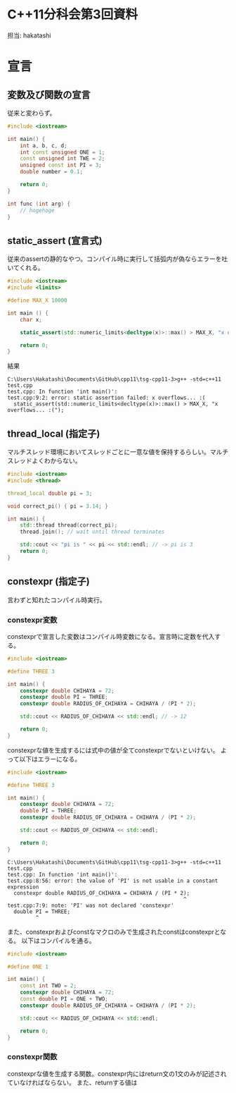 C++11分科会第3回資料
====================

担当: hakatashi

# 宣言

## 変数及び関数の宣言

従来と変わらず。

```C++
#include <iostream>

int main() {
    int a, b, c, d;
    int const unsigned ONE = 1;
    const unsigned int TWE = 2;
    unsigned const int PI = 3;
    double number = 0.1;

    return 0;
}

int func (int arg) {
    // hogehoge
}
```

## static_assert (宣言式)

従来のassertの静的なやつ。コンパイル時に実行して括弧内が偽ならエラーを吐いてくれる。

```C++
#include <iostream>
#include <limits>

#define MAX_X 10000

int main () {
    char x;

    static_assert(std::numeric_limits<decltype(x)>::max() > MAX_X, "x overflows... :(");

    return 0;
}
```

結果

```
C:\Users\Hakatashi\Documents\GitHub\cpp11\tsg-cpp11-3>g++ -std=c++11 test.cpp
test.cpp: In function 'int main()':
test.cpp:9:2: error: static assertion failed: x overflows... :(
  static_assert(std::numeric_limits<decltype(x)>::max() > MAX_X, "x overflows... :(");
```

## thread_local (指定子)

マルチスレッド環境においてスレッドごとに一意な値を保持するらしい。マルチスレッドよくわからない。

```C++
#include <iostream>
#include <thread>

thread_local double pi = 3;

void correct_pi() { pi = 3.14; }

int main() {
    std::thread thread(correct_pi);
    thread.join(); // wait until thread terminates

    std::cout << "pi is " << pi << std::endl; // -> pi is 3
    return 0;
}
```

## constexpr (指定子)

言わずと知れたコンパイル時実行。

### constexpr変数

constexprで宣言した変数はコンパイル時変数になる。宣言時に定数を代入する。

```C++
#include <iostream>

#define THREE 3

int main() {
    constexpr double CHIHAYA = 72;
    constexpr double PI = THREE;
    constexpr double RADIUS_OF_CHIHAYA = CHIHAYA / (PI * 2);

    std::cout << RADIUS_OF_CHIHAYA << std::endl; // -> 12

    return 0;
}
```

constexprな値を生成するには式中の値が全てconstexprでないといけない。
よって以下はエラーになる。

```C++
#include <iostream>

#define THREE 3

int main() {
    constexpr double CHIHAYA = 72;
    double PI = THREE;
    constexpr double RADIUS_OF_CHIHAYA = CHIHAYA / (PI * 2);

    std::cout << RADIUS_OF_CHIHAYA << std::endl;

    return 0;
}
```

```
C:\Users\Hakatashi\Documents\GitHub\cpp11\tsg-cpp11-3>g++ -std=c++11 test.cpp
test.cpp: In function 'int main()':
test.cpp:8:56: error: the value of 'PI' is not usable in a constant expression
  constexpr double RADIUS_OF_CHIHAYA = CHIHAYA / (PI * 2);
                                                        ^
test.cpp:7:9: note: 'PI' was not declared 'constexpr'
  double PI = THREE;
         ^
```

また、constexprおよびconstなマクロのみで生成されたconstはconstexprとなる。
以下はコンパイルを通る。

```C++
#include <iostream>

#define ONE 1

int main() {
    const int TWO = 2;
    constexpr double CHIHAYA = 72;
    const double PI = ONE + TWO;
    constexpr double RADIUS_OF_CHIHAYA = CHIHAYA / (PI * 2);

    std::cout << RADIUS_OF_CHIHAYA << std::endl;

    return 0;
}
```

### constexpr関数

constexprな値を生成する関数。constexpr内にはreturn文の1文のみが記述されていなければならない。
また、returnする値は
